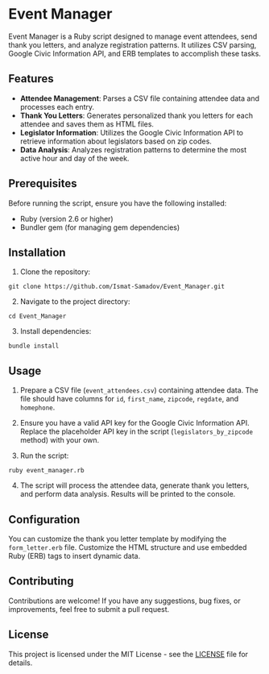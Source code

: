 # Event Manager

Event Manager is a Ruby script designed to manage event attendees, send thank you letters, and analyze registration patterns. It utilizes CSV parsing, Google Civic Information API, and ERB templates to accomplish these tasks.

## Features

- **Attendee Management**: Parses a CSV file containing attendee data and processes each entry.
- **Thank You Letters**: Generates personalized thank you letters for each attendee and saves them as HTML files.
- **Legislator Information**: Utilizes the Google Civic Information API to retrieve information about legislators based on zip codes.
- **Data Analysis**: Analyzes registration patterns to determine the most active hour and day of the week.

## Prerequisites

Before running the script, ensure you have the following installed:

- Ruby (version 2.6 or higher)
- Bundler gem (for managing gem dependencies)

## Installation

1. Clone the repository:

```
git clone https://github.com/Ismat-Samadov/Event_Manager.git
```

2. Navigate to the project directory:

```
cd Event_Manager
```

3. Install dependencies:

```
bundle install
```

## Usage

1. Prepare a CSV file (`event_attendees.csv`) containing attendee data. The file should have columns for `id`, `first_name`, `zipcode`, `regdate`, and `homephone`.

2. Ensure you have a valid API key for the Google Civic Information API. Replace the placeholder API key in the script (`legislators_by_zipcode` method) with your own.

3. Run the script:

```
ruby event_manager.rb
```

4. The script will process the attendee data, generate thank you letters, and perform data analysis. Results will be printed to the console.

## Configuration

You can customize the thank you letter template by modifying the `form_letter.erb` file. Customize the HTML structure and use embedded Ruby (ERB) tags to insert dynamic data.

## Contributing

Contributions are welcome! If you have any suggestions, bug fixes, or improvements, feel free to submit a pull request.

## License

This project is licensed under the MIT License - see the [LICENSE](LICENSE) file for details.